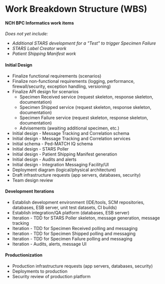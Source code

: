 # Work Breakdown Structure (WBS)
#### NCH BPC Informatics work items
_Does not yet include:_
* _Additional STARS development for a "Test" to trigger Specimen Failure_
* _STARS Label Creator work_
* _Patient Shipping Manifest work_

#### Initial Design
* Finalize functional requirements (scenarios)
* Finalize non-functional requirements (logging, performance, firewall/security, exception handling, versioning)
* Finalize API design for scenarios
  * Specimen Received service (request skeleton, response skeleton, documentation)
  * Specimen Shipped service (request skeleton, response skeleton, documentation)
  * Specimen Failure service (request skeleton, response skeleton, documentation)
  * Advisements (awaiting additional specimen, etc.)
* Initial design - Message Tracking and Correlation schema
* Initial design - Message Tracking and Correlation services
* Initial schema - Ped-MATCH IQ schema
* Initial design - STARS Poller
* Initial design - Patient Shipping Manifest generation
* Initial design - Audits and alerts
* Initial design - Integration Messaging Facility/UI
* Deployment diagram (logical/physical architecture)
* Draft infrastructure requests (app servers, databases, security)
* Team design review

#### Development Iterations
* Establish development environment (IDE/tools, SCM repositories, databases, ESB server, unit test datasets, CI builds)
* Establish integration/QA platform (databases, ESB server)
* Iteration - TDD for STARS Poller skeleton, message generation, message tracking
* Iteration - TDD for Specimen Received polling and messaging
* Iteration - TDD for Specimen Shipped polling and messaging
* Iteration - TDD for Specimen Failure polling and messaging
* Iteration - Audits, alerts, message UI

#### Productionization
* Production infrastructure requests (app servers, databases, security)
* Deployments to production
* Security review of production platform
